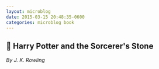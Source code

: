 ```yaml
---
layout: microblog
date: 2015-03-15 20:48:35-0600
categories: microblog book
---
```

## 📖 Harry Potter and the Sorcerer's Stone
*By J. K. Rowling*